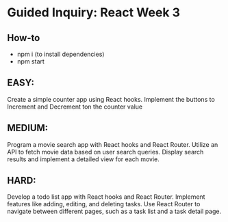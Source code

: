 # Guided Inquiry: React Week 3

## How-to

- npm i (to install dependencies)
- npm start

## EASY:

Create a simple counter app using React hooks. Implement the buttons to Increment and
Decrement ton the counter value

## MEDIUM:

Program a movie search app with React hooks and React Router. Utilize an API to fetch movie data based on user search queries. Display search results and implement a detailed view for each movie.

## HARD:

Develop a todo list app with React hooks and React Router. Implement features like adding, editing, and deleting tasks. Use React Router to navigate between different pages, such as a task list and a task detail page.
